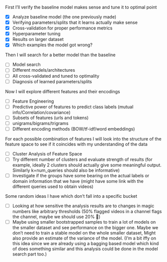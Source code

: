 First I’ll verify the baseline model makes sense and tune it to optimal point
- [x] Analyze baseline model (the one previously made)
- [x] Verifying parameters/splits that it learns actually make sense
- [x] Cross-validation for proper performance metrics
- [x] Hyperparameter tuning 
- [x] Results on larger dataset
- [x] Which examples the model got wrong?
 
Then I will search for a better model than the baseline
- [ ] Model search
- [ ] Different models/architectures
- [ ] All cross-validated and tuned to optimality
- [ ] Diagnosis of learned parameters/splits
 
Now I will explore different features and their encodings 
- [ ] Feature Engineering
- [ ] Predictive power of features to predict class labels (mutual info/Correlation/covariance)
- [ ] Subsets of features (urls and tokens)
- [ ] unigrams/bigrams/trigrams
- [ ] Different encoding methods (BOW/tf-idf/word embeddings)
 
For each possible combination of features I will look into the structure of the feature space to see if it coincides with my understanding of the data
- [ ] Cluster Analysis of Feature Space 
- [ ] Try different number of clusters and evaluate strength of results (for example, ideally 2 clusters should actually give some meaningful output. Similarly k=num_queries should also be informative)
- [ ] Investigate if the groups have some bearing on the actual labels or domain information that we have (might have some link with the different queries used to obtain videos)
 
Some random ideas I have which don’t fall into a specific bucket
- [ ] Looking at how sensitive the analysis results are to changes in magic numbers like arbitrary thresholds (50% flagged videos in a channel flags the channel, maybe we should use 20% 🤷‍)
- [ ] Maybe using smaller bootstrapped samples to train a lot of models on the smaller dataset and see performance on the bigger one. Maybe we don’t need to train a stable model on the whole smaller dataset, Might also provide an estimate of the variance of the model. (I’m a bit iffy on this idea since we are already using a bagging based model which kind of does something similar and this analysis could be done in the model search part too.)
